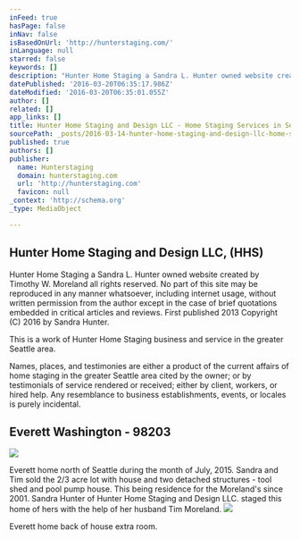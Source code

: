 ```yaml
---
inFeed: true
hasPage: false
inNav: false
isBasedOnUrl: 'http://hunterstaging.com/'
inLanguage: null
starred: false
keywords: []
description: "Hunter Home Staging a Sandra L. Hunter owned website created by Timothy W. Moreland all rights reserved. No part of this site may be reproduced in any manner whatsoever, including internet usage, without written permission from the author except in the case of brief quotations embedded in critical articles and reviews. First published 2013 Copyright (C) 2016 by Sandra Hunter. \_"
datePublished: '2016-03-20T06:35:17.986Z'
dateModified: '2016-03-20T06:35:01.055Z'
author: []
related: []
app_links: []
title: Hunter Home Staging and Design LLC - Home Staging Services in Seattle
sourcePath: _posts/2016-03-14-hunter-home-staging-and-design-llc-home-staging-services-i.md
published: true
authors: []
publisher:
  name: Hunterstaging
  domain: hunterstaging.com
  url: 'http://hunterstaging.com'
  favicon: null
_context: 'http://schema.org'
_type: MediaObject

---
```

## Hunter Home Staging and Design LLC, (HHS)  

Hunter Home Staging a Sandra L. Hunter owned website created by Timothy W. Moreland all rights reserved. No part of this site may be reproduced in any manner whatsoever, including internet usage, without written permission from the author except in the case of brief quotations embedded in critical articles and reviews. First published 2013 Copyright (C) 2016 by Sandra Hunter.  

This is a work of Hunter Home Staging business and service in the greater Seattle area.   

Names, places, and testimonies are either a product of the current affairs of home staging in the greater Seattle area cited by the owner; or by testimonials of service rendered or received; either by client, workers, or hired help. Any resemblance to business establishments, events, or locales is purely incidental.

## Everett Washington - 98203
![](https://the-grid-user-content.s3-us-west-2.amazonaws.com/838bc17f-405a-4c33-b932-7f6b75f87b72.jpg)

Everett home north of Seattle during the month of July, 2015\. Sandra and Tim sold the 2/3 acre lot with house and two detached structures - tool shed and pool pump house. This being residence for the Moreland's since 2001\. Sandra Hunter of Hunter Home Staging and Design LLC. staged this home of hers with the help of her husband Tim Moreland. ![](https://the-grid-user-content.s3-us-west-2.amazonaws.com/6c6c8671-4dbb-4348-9900-1fb3847d263d.jpg)

Everett home back of house extra room.